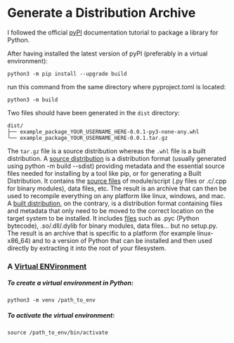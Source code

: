 # Generate a Distribution Archive

I followed the official [pyPI](https://packaging.python.org/en/latest/tutorials/packaging-projects) documentation tutorial to package a library for Python.

After having installed the latest version of pyPI (preferably in a virtual environment):
```
python3 -m pip install --upgrade build
```

run this command from the same directory where pyproject.toml is located:
```
python3 -m build
```

Two files should have been generated in the `dist` directory:
```
dist/
├── example_package_YOUR_USERNAME_HERE-0.0.1-py3-none-any.whl
└── example_package_YOUR_USERNAME_HERE-0.0.1.tar.gz
```

The `tar.gz` file is a source distribution whereas the `.whl` file is a built distribution.
A [source distribution](https://packaging.python.org/en/latest/glossary/#term-Source-Distribution-or-sdist) is a distribution format (usually generated using python -m build --sdist) providing metadata and the essential source files needed for installing by a tool like pip, or for generating a Built Distribution. It contains the [source files](https://www.geeksforgeeks.org/source-distribution-and-built-distribution-in-python) of module/script (.py files or .c/.cpp for binary modules), data files, etc. The result is an archive that can then be used to recompile everything on any platform like linux, windows, and mac.
A [built distribution](https://packaging.python.org/en/latest/glossary/#term-Built-Distribution), on the contrary, is a distribution format containing files and metadata that only need to be moved to the correct location on the target system to be installed. It includes [files](https://www.geeksforgeeks.org/source-distribution-and-built-distribution-in-python) such as .pyc (Python bytecode), .so/.dll/.dylib for binary modules, data files… but no setup.py. The result is an archive that is specific to a platform (for example linux-x86_64) and to a version of Python that can be installed and then used directly by extracting it into the root of your filesystem.


### A [Virtual ENVironment](https://docs.python.org/3/library/venv.html)

##### To create a virtual environment in Python:
```
python3 -m venv /path_to_env
```

##### To activate the virtual environment:
```
source /path_to_env/bin/activate
```
